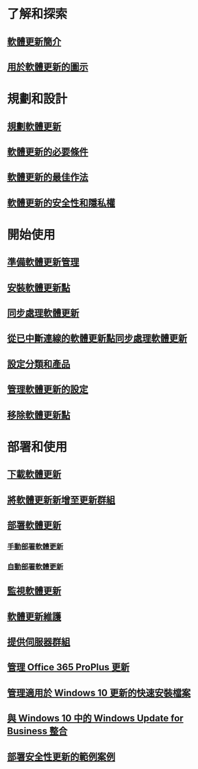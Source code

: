 # 了解和探索
## [軟體更新簡介](understand/software-updates-introduction.md)
## [用於軟體更新的圖示](understand/software-updates-icons.md)

# 規劃和設計
## [規劃軟體更新](plan-design/plan-for-software-updates.md)
## [軟體更新的必要條件](plan-design/prerequisites-for-software-updates.md)
## [軟體更新的最佳作法](plan-design/software-updates-best-practices.md)
## [軟體更新的安全性和隱私權](plan-design/security-and-privacy-for-software-updates.md)

# 開始使用
## [準備軟體更新管理](get-started/prepare-for-software-updates-management.md)
## [安裝軟體更新點](get-started/install-a-software-update-point.md)
## [同步處理軟體更新](get-started/synchronize-software-updates.md)
## [從已中斷連線的軟體更新點同步處理軟體更新](get-started/synchronize-software-updates-disconnected.md)
## [設定分類和產品](get-started/configure-classifications-and-products.md)
## [管理軟體更新的設定](get-started/manage-settings-for-software-updates.md)
## [移除軟體更新點](get-started/remove-a-software-update-point.md)

# 部署和使用
## [下載軟體更新](deploy-use/download-software-updates.md)

## [將軟體更新新增至更新群組](deploy-use/add-software-updates-to-an-update-group.md)
## [部署軟體更新](deploy-use/deploy-software-updates.md)
### [手動部署軟體更新](deploy-use/manually-deploy-software-updates.md)
### [自動部署軟體更新](deploy-use/automatically-deploy-software-updates.md)

## [監視軟體更新](deploy-use/monitor-software-updates.md)
## [軟體更新維護](deploy-use/software-updates-maintenance.md)
## [提供伺服器群組](deploy-use/service-a-server-group.md)
## [管理 Office 365 ProPlus 更新](deploy-use/manage-office-365-proplus-updates.md)
## [管理適用於 Windows 10 更新的快速安裝檔案](deploy-use/manage-express-installation-files-for-windows-10-updates.md)
## [與 Windows 10 中的 Windows Update for Business 整合](deploy-use/integrate-windows-update-for-business-windows-10.md)
## [部署安全性更新的範例案例](deploy-use/example-scenario-deploy-monitor-monthly-security-updates.md)
